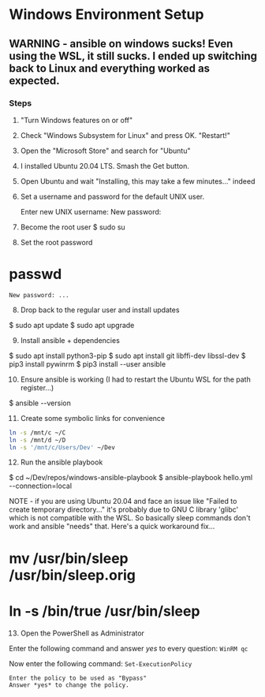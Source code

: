 Windows Environment Setup
=========================

## WARNING - ansible on windows sucks! Even using the WSL, it still sucks. I ended up switching back to Linux and everything worked as expected.


### Steps

1. "Turn Windows features on or off"
2. Check "Windows Subsystem for Linux" and press OK. "Restart!"
3. Open the "Microsoft Store" and search for "Ubuntu"
4. I installed Ubuntu 20.04 LTS. Smash the Get button.
5. Open Ubuntu and wait "Installing, this may take a few minutes..." indeed
6. Set a username and password for the default UNIX user.

    Enter new UNIX username:
    New password: 

7. Become the root user
  $ sudo su
8. Set the root password
  # passwd 

    New password: ...

8. Drop back to the regular user and install updates

  $ sudo apt update
  $ sudo apt upgrade

9. Install ansible + dependencies

  $ sudo apt install python3-pip
  $ sudo apt install git libffi-dev libssl-dev
  $ pip3 install pywinrm
  $ pip3 install --user ansible

10. Ensure ansible is working (I had to restart the Ubuntu WSL for the path register...)

  $ ansible --version


11. Create some symbolic links for convenience

```bash
ln -s /mnt/c ~/C
ln -s /mnt/d ~/D
ln -s '/mnt/c/Users/Dev' ~/Dev
```

12. Run the ansible playbook

  $ cd ~/Dev/repos/windows-ansible-playbook
  $ ansible-playbook hello.yml --connection=local

NOTE - if you are using Ubuntu 20.04 and face an issue like "Failed to create temporary directory..." it's probably due to GNU C library 'glibc' which is not compatible with the WSL. So basically sleep commands don't work and ansible "needs" that. Here's a quick workaround fix...

  # mv /usr/bin/sleep /usr/bin/sleep.orig
  # ln -s /bin/true /usr/bin/sleep
  
13. Open the PowerShell as Administrator

  Enter the following command and answer *yes* to every question:
    `WinRM qc`
	
  Now enter the following command:
    `Set-ExecutionPolicy`
	
	Enter the policy to be used as "Bypass"
	Answer *yes* to change the policy.


